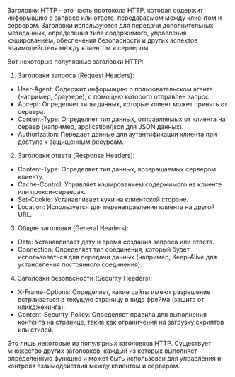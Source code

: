 Заголовки HTTP - это часть протокола HTTP, которая содержит информацию о запросе или ответе, передаваемом между клиентом и сервером. Заголовки используются для передачи дополнительных метаданных, определения типа содержимого, управления кэшированием, обеспечения безопасности и других аспектов взаимодействия между клиентом и сервером.

Вот некоторые популярные заголовки HTTP:

1. Заголовки запроса (Request Headers):
- User-Agent: Содержит информацию о пользовательском агенте (например, браузере), с помощью которого отправлен запрос.
- Accept: Определяет типы данных, которые клиент может принять от сервера.
- Content-Type: Определяет тип данных, отправляемых от клиента на сервер (например, application/json для JSON данных).
- Authorization: Передает данные для аутентификации клиента при доступе к защищенным ресурсам.

2. Заголовки ответа (Response Headers):
- Content-Type: Определяет тип данных, возвращаемых сервером клиенту.
- Cache-Control: Управляет кэшированием содержимого на клиенте или прокси-серверах.
- Set-Cookie: Устанавливает куки на клиентской стороне.
- Location: Используется для перенаправления клиента на другой URL.

3. Общие заголовки (General Headers):
- Date: Устанавливает дату и время создания запроса или ответа.
- Connection: Определяет тип соединения, который будет использоваться для передачи данных (например, Keep-Alive для установления постоянного соединения).

4. Заголовки безопасности (Security Headers):
- X-Frame-Options: Определяет, какие сайты имеют разрешение встраиваться в текущую страницу в виде фрейма (защита от кликджекинга).
- Content-Security-Policy: Определяет правила для выполнения контента на странице, такие как ограничения на загрузку скриптов или стилей.

Это лишь некоторые из популярных заголовков HTTP. Существует множество других заголовков, каждый из которых выполняет определенную функцию и может быть использован для управления и контроля взаимодействия между клиентом и сервером.